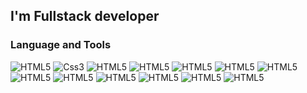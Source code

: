 
## I'm Fullstack developer

### Language and Tools
![HTML5](https://img.shields.io/badge/-HTML-021B93?style=for-the-badge&logo=HTML5)
![Css3](https://img.shields.io/badge/-Css-000D4E?style=for-the-badge&logo=Css3)
![HTML5](https://img.shields.io/badge/-Bootstrap-fff?style=for-the-badge&logo=Bootstrap)
![HTML5](https://img.shields.io/badge/-Less-3E4FA1?style=for-the-badge&logo=Less)
![HTML5](https://img.shields.io/badge/-Sass-fff?style=for-the-badge&logo=Sass)
![HTML5](https://img.shields.io/badge/-Pug-379685?style=for-the-badge&logo=Pug)
![HTML5](https://img.shields.io/badge/-Javascript-000?style=for-the-badge&logo=Javascript)
![HTML5](https://img.shields.io/badge/-Swiperjs-452BA9?style=for-the-badge&logo=Swiper)
![HTML5](https://img.shields.io/badge/-React-0B0528?style=for-the-badge&logo=React)
![HTML5](https://img.shields.io/badge/-Vue-fff?style=for-the-badge&logo=vue.js)
![HTML5](https://img.shields.io/badge/-Nodejs-23F88A?style=for-the-badge&logo=node.js)
![HTML5](https://img.shields.io/badge/-Express-000?style=for-the-badge&logo=express)
![HTML5](https://img.shields.io/badge/-mongoDB-007639?style=for-the-badge&logo=mongoDB)

<!--
**Nurbek04051328/Nurbek04051328** is a ✨ _special_ ✨ repository because its `README.md` (this file) appears on your GitHub profile.

Here are some ideas to get you started:

- 🔭 I’m currently working on ...
- 🌱 I’m currently learning ...
- 👯 I’m looking to collaborate on ...
- 🤔 I’m looking for help with ...
- 💬 Ask me about ...
- 📫 How to reach me: ...
- 😄 Pronouns: ...
- ⚡ Fun fact: ...
-->
